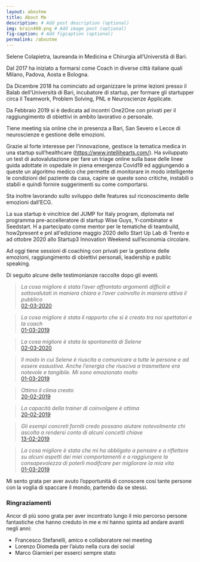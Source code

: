 ```yaml
---
layout: aboutme
title: About Me
description: # Add post description (optional)
img: brain400.png # Add image post (optional)
fig-caption: # Add figcaption (optional)
permalink: /aboutme
---
```

Selene Colapietra, laureanda in Medicina e Chirurgia all’Università di Bari.

Dal 2017 ha iniziato a formarsi come Coach in diverse città italiane quali Milano, Padova, Aosta e Bologna.

Da Dicembre 2018 ha cominciato ad organizzare le prime lezioni presso il Balab dell’Università di Bari, incubatore di startup, per formare gli startupper circa il Teamwork, Problem Solving, PNL e Neuroscienze Applicate.

Da Febbraio 2019 si è dedicata ad incontri One2One con privati per il raggiungimento di obiettivi in ambito lavorativo o personale.

Tiene meeting sia online che in presenza a Bari, San Severo e Lecce di neuroscienze e gestione delle emozioni.

Grazie al forte interesse per l'innovazione, gestisce la tematica medica in una startup sull’healthcare (https://www.intellihearts.com/). Ha sviluppato un test di autovalutazione per fare un triage online sulla base delle linee guida adottate in ospedale in piena emergenza Covid19 ed aggiungendo a queste un algoritmo medico che permette di monitorare in modo intelligente le condizioni del paziente da casa, capire se queste sono critiche, instabili o stabili e quindi fornire suggerimenti su come comportarsi. 

Sta inoltre lavorando sullo sviluppo delle features sul riconoscimento delle emozioni dall’ECG. 

La sua startup è vincitrice del JUMP for Italy program, diplomata nel programma pre-accelleratore di startup Wise Guys, Y-combinator e Seedstart. 
H
a partecipato come mentor per le tematiche di teambuild, how2present e pnl all'edizione maggio 2020 dello Start Up Lab di Trento e ad ottobre 2020 allo Startup3 Innovation Weekend sull’economia circolare.

Ad oggi tiene sessioni di coaching con privati per la gestione delle emozioni, raggiungimento di obiettivi personali, leadership e public speaking.

Di seguito alcune delle testimonianze raccolte dopo gli eventi.

> _La cosa migliore è stata l’aver affrontato argomenti difficili e sottovalutati in maniera chiara e l’aver coinvolto in maniera attiva il pubblico_<br>[02-03-2020](https://selenecolapietra.it/la-scienza-delle-emozioni/)

> _La cosa migliore è stata il rapporto che si è creato tra noi spettatori e la coach_<br>[01-03-2019](https://selenecolapietra.it/subire-o-agire/)

> _La cosa migliore è stata la spontaneità di Selene_<br>[02-03-2020](https://selenecolapietra.it/la-scienza-delle-emozioni/)

> _Il modo in cui Selene è riuscita a comunicare a tutte le persone e ad essere esaustiva. Anche l’energia che riusciva a trasmettere era notevole e tangibile. Mi sono emozionato molto_<br>[01-03-2019](https://selenecolapietra.it/subire-o-agire/)

> _Ottimo il clima creato_<br>[20-02-2019](https://selenecolapietra.it/Inconscio-e-neuroscienze/)

> _La capacità della trainer di coinvolgere è ottima_<br>[20-02-2019](https://selenecolapietra.it/Inconscio-e-neuroscienze/)

> _Gli esempi concreti forniti credo possano aiutare notevolmente chi ascolta a rendersi conto di alcuni concetti chiave_<br>[13-02-2019](https://selenecolapietra.it/gestione-delle-emozioni/)

> _La cosa migliore è stata che mi ha obbligato a pensare e a riflettere su alcuni aspetti dei miei comportamenti e a raggiungere la consapevolezza di poterli modifcare per migliorare la mia vita_<br>[01-03-2019](https://selenecolapietra.it/subire-o-agire/)

Mi sento grata per aver avuto l’opportunità di conoscere cosí tante persone con la voglia di spaccare il mondo, partendo da se stessi.


### Ringraziamenti
Ancor di più sono grata per aver incontrato lungo il mio percorso persone fantastiche che hanno creduto in me e mi hanno spinta ad andare avanti negli anni:
* Francesco Stefanelli, amico e collaboratore nei meeting
* Lorenzo Diomeda per l’aiuto nella cura dei social
* Marco Giarnieri per esserci sempre stato
